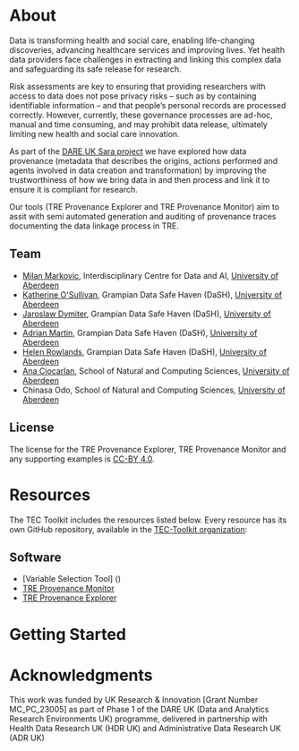 # About 

Data is transforming health and social care, enabling life-changing discoveries, advancing healthcare services and improving lives. Yet health data providers face challenges in extracting and linking this complex data and safeguarding its safe release for research.

Risk assessments are key to ensuring that providing researchers with access to data does not pose privacy risks – such as by containing identifiable information – and that people’s personal records are processed correctly. However, currently, these governance processes are ad-hoc, manual and time consuming, and may prohibit data release, ultimately limiting new health and social care innovation.

As part of the [DARE UK Sara project](https://dareuk.org.uk/driver-project-sara/) we have explored how data provenance (metadata that describes the origins, actions performed and agents involved in data creation and transformation) by improving the trustworthiness of how we bring data in and then process and link it to ensure it is compliant for research.

Our tools (TRE Provenance Explorer and TRE Provenance Monitor) aim to assit with semi automated generation and auditing of provenance traces documenting the data linkage process in TRE. 

## Team

* [Milan Markovic](https://orcid.org/0000-0002-5477-287X), Interdisciplinary Centre for Data and AI, [University of Aberdeen](https://www.abdn.ac.uk/)
* [Katherine O'Sullivan](), Grampian Data Safe Haven (DaSH), [University of Aberdeen](https://www.abdn.ac.uk/)
* [Jaroslaw Dymiter](https://www.abdn.ac.uk/people/jaroslaw.dymiter/), Grampian Data Safe Haven (DaSH), [University of Aberdeen](https://www.abdn.ac.uk/)
*  [Adrian Martin](https://www.abdn.ac.uk/people/a.martin/), Grampian Data Safe Haven (DaSH), [University of Aberdeen](https://www.abdn.ac.uk/)
*  [Helen Rowlands](https://www.abdn.ac.uk/people/helen.rowlands/), Grampian Data Safe Haven (DaSH), [University of Aberdeen](https://www.abdn.ac.uk/)
*  [Ana Ciocarlan](https://www.abdn.ac.uk/people/a.ciocarlan), School of Natural and Computing Sciences, [University of Aberdeen](https://www.abdn.ac.uk/)
*  Chinasa Odo, School of Natural and Computing Sciences, [University of Aberdeen](https://www.abdn.ac.uk/)


## License

The license for the TRE Provenance Explorer, TRE Provenance Monitor and any supporting examples is [CC-BY 4.0](http://creativecommons.org/licenses/by/4.0).

# Resources
The TEC Toolkit includes the resources listed below. Every resource has its own GitHub repository, available in the [TEC-Toolkit organization](https://github.com/TRE-Provenance):

## Software 
- [Variable Selection Tool] ()
- [TRE Provenance Monitor](https://github.com/TRE-Provenance/TRE-Provenance-Monitor)
- [TRE Provenance Explorer](https://github.com/TRE-Provenance/TRE-Provenance-Explorer)

# Getting Started

# Acknowledgments

This work was funded by UK Research & Innovation [Grant Number MC_PC_23005] as part of Phase 1 of the DARE UK (Data and Analytics Research Environments UK) programme, delivered in partnership with Health Data Research UK (HDR UK) and Administrative Data Research UK (ADR UK)
